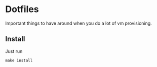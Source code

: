 # Dotfiles

Important things to have around when you do a lot of vm provisioning.

## Install

Just run

    make install
